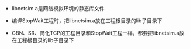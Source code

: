 - libnetsim.a是网络模拟环境的静态库文件

- 编译StopWait工程时，把libnetsim.a放在工程根目录的lib子目录下

- GBN、SR、简化TCP的工程目录和StopWait工程一样，都要把libnetsim.a放在工程根目录的lib子目录下